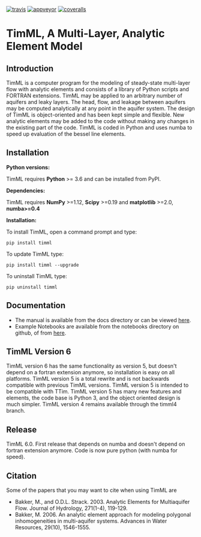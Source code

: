 [![travis][travis-img]](https://travis-ci.org/mbakker7/timml)
[![appveyor][appveyor-img]](https://ci.appveyor.com/project/mbakker7/timml/branch/master)
[![coveralls][coveralls-img]](https://coveralls.io/github/jentjr/timml?branch=master)

[travis-img]: https://img.shields.io/travis/mbakker7/timml/master.svg?label=Linux+/+macOS
[appveyor-img]: https://img.shields.io/appveyor/ci/mbakker7/timml/master.svg?label=Windows
[coveralls-img]: https://img.shields.io/coveralls/github/jentjr/timml/master.svg?label=coveralls

# TimML, A Multi-Layer, Analytic Element Model

## Introduction

TimML is a computer program for the modeling of steady-state multi-layer flow with analytic elements
and consists of a library of Python scripts and FORTRAN extensions.
TimML may be applied to an arbitrary number of aquifers and leaky layers.
The head, flow, and leakage between aquifers may be computed analytically at any point in the aquifer system.
The design of TimML is object-oriented and has been kept simple and flexible.
New analytic elements may be added to the code without making any changes in the existing part of the code.
TimML is coded in Python and uses numba to speed up evaluation of the bessel line elements.

## Installation

**Python versions:**

TimML requires **Python** >= 3.6 and can be installed from PyPI.

**Dependencies:**

TimML requires **NumPy** >=1.12, **Scipy** >=0.19 and **matplotlib** >=2.0, **numba>=0.4**

**Installation:**

To install TimML, open a command prompt and type:

    pip install timml

To update TimML type:

    pip install timml --upgrade

To uninstall TimML type:

    pip uninstall timml
    

## Documentation

* The manual is available from the docs directory or can be viewed [here](http://mbakker7.github.io/timml/docs/builddocs/html/index.html).
* Example Notebooks are available from the notebooks directory on github, of from [here](https://github.com/mbakker7/timml/tree/master/notebooks).

## TimML Version 6

TimML version 6 has the same functionality as version 5, but doesn't depend on a fortran extension anymore, so installation is easy on all platforms.
TimML version 5 is a total rewrite and is not backwards compatible with previous TimML versions.
TimML version 5 is intended to be compatible with TTim.
TimML version 5 has many new features and elements, the code base is Python 3, and the object oriented design is much simpler.
TimML version 4 remains available through the timml4 branch.

## Release
TimML 6.0. First release that depends on numba and doesn't depend on fortran extension anymore. Code is now pure python (with numba for speed).

## Citation

Some of the papers that you may want to cite when using TimML are

* Bakker, M., and O.D.L. Strack. 2003. Analytic Elements for Multiaquifer Flow. Journal of Hydrology, 271(1-4), 119-129.
* Bakker, M. 2006. An analytic element approach for modeling polygonal inhomogeneities in multi-aquifer systems. Advances in Water Resources, 29(10), 1546-1555.
